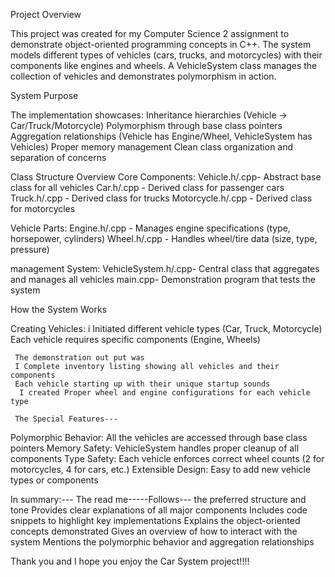 Project Overview

This project was created for my Computer Science 2 assignment to demonstrate object-oriented programming concepts in C++. The system models different types of vehicles (cars, trucks, and motorcycles) with their 
components like engines and wheels. A VehicleSystem class manages the collection of vehicles and demonstrates polymorphism in action.

System Purpose

The implementation showcases:
Inheritance hierarchies (Vehicle -> Car/Truck/Motorcycle)
Polymorphism through base class pointers
Aggregation relationships (Vehicle has Engine/Wheel, VehicleSystem has Vehicles)
Proper memory management
Clean class organization and separation of concerns

Class Structure Overview
Core Components:
Vehicle.h/.cpp- Abstract base class for all vehicles
Car.h/.cpp - Derived class for passenger cars
Truck.h/.cpp - Derived class for trucks
Motorcycle.h/.cpp - Derived class for motorcycles

Vehicle Parts:
Engine.h/.cpp - Manages engine specifications (type, horsepower, cylinders)
Wheel.h/.cpp - Handles wheel/tire data (size, type, pressure)

management System:
VehicleSystem.h/.cpp- Central class that aggregates and manages all vehicles
main.cpp- Demonstration program that tests the system

How the System Works

Creating Vehicles:
    i Initiated different vehicle types (Car, Truck, Motorcycle)
    Each vehicle requires specific components (Engine, Wheels)

     The demonstration out put was
     I Complete inventory listing showing all vehicles and their components
     Each vehicle starting up with their unique startup sounds
      I created Proper wheel and engine configurations for each vehicle type

     The Special Features---
Polymorphic Behavior: All the vehicles are accessed through base class pointers
Memory Safety: VehicleSystem handles proper cleanup of all components
Type Safety: Each vehicle enforces correct wheel counts (2 for motorcycles, 4 for cars, etc.)
Extensible Design: Easy to add new vehicle types or components


In summary:--- The read me-----Follows--- 
the preferred structure and tone
Provides clear explanations of all major components
Includes code snippets to highlight key implementations
Explains the object-oriented concepts demonstrated
Gives an overview of how to interact with the system
Mentions the polymorphic behavior and aggregation relationships


Thank you and I hope you enjoy the Car System project!!!!
